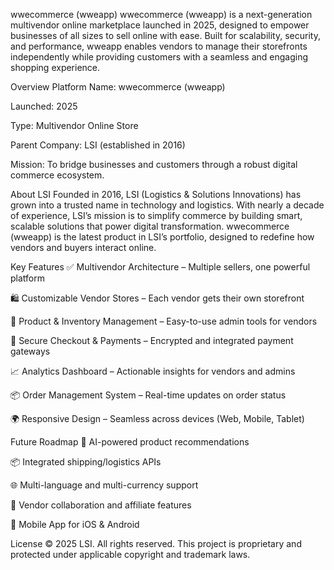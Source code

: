 wwecommerce (wweapp)
wwecommerce (wweapp) is a next-generation multivendor online marketplace launched in 2025, designed to empower businesses of all sizes to sell online with ease. Built for scalability, security, and performance, wweapp enables vendors to manage their storefronts independently while providing customers with a seamless and engaging shopping experience.

Overview
Platform Name: wwecommerce (wweapp)

Launched: 2025

Type: Multivendor Online Store

Parent Company: LSI (established in 2016)

Mission: To bridge businesses and customers through a robust digital commerce ecosystem.

About LSI
Founded in 2016, LSI (Logistics & Solutions Innovations) has grown into a trusted name in technology and logistics. With nearly a decade of experience, LSI’s mission is to simplify commerce by building smart, scalable solutions that power digital transformation. wwecommerce (wweapp) is the latest product in LSI’s portfolio, designed to redefine how vendors and buyers interact online.

Key Features
✅ Multivendor Architecture – Multiple sellers, one powerful platform

🛍️ Customizable Vendor Stores – Each vendor gets their own storefront

🧾 Product & Inventory Management – Easy-to-use admin tools for vendors

🔐 Secure Checkout & Payments – Encrypted and integrated payment gateways

📈 Analytics Dashboard – Actionable insights for vendors and admins

📦 Order Management System – Real-time updates on order status

🌍 Responsive Design – Seamless across devices (Web, Mobile, Tablet)

Future Roadmap
🧠 AI-powered product recommendations

📦 Integrated shipping/logistics APIs

🌐 Multi-language and multi-currency support

🤝 Vendor collaboration and affiliate features

📱 Mobile App for iOS & Android

License
© 2025 LSI. All rights reserved.
This project is proprietary and protected under applicable copyright and trademark laws.
